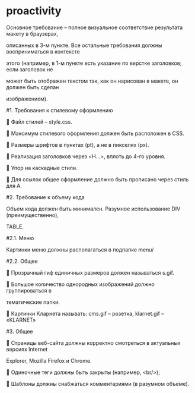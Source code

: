 # proactivity
Основное требование – полное визуальное соответствие результата макету в браузерах,

описанных в 3-м пункте. Все остальные требования должны восприниматься в контексте

этого (например, в 1-м пункте есть указание по верстке заголовков; если заголовок не

может быть отображен текстом так, как он нарисован в макете, он должен быть сделан

изображением).

#1. Требования к стилевому оформлению

 Файл стилей – style.css.

 Максимум стилевого оформления должен быть расположен в CSS.

 Размеры шрифтов в пунктах (pt), а не в пикселях (px).

 Реализация заголовков через &lt;H…&gt;, вплоть до 4-го уровня.

 Упор на каскадные стили.

 Для ссылок общее оформление должно быть прописано через стиль для A.

#2. Требование к объему кода

Объем кода должен быть минимален. Разумное использование DIV (преимущественно),

TABLE.

#2.1. Меню

Картинки меню должны располагаться в подпапке menu/

#2.2. Общее

 Прозрачный гиф единичных размеров должен называться s.gif.

 Большое количество однородных изображений должно группироваться в

тематические папки.

 Картинки Кларнета называть: cms.gif – розетка, klarnet.gif – «KLARNET»

#3. Общее

 Страницы веб-сайта должны корректно смотреться в актуальных версиях Internet

Explorer, Mozilla Firefox и Chrome.

 Одиночные теги должны быть закрыты (например, &lt;br/&gt;);

 Шаблоны должны снабжаться комментариями (в разумном объеме).

